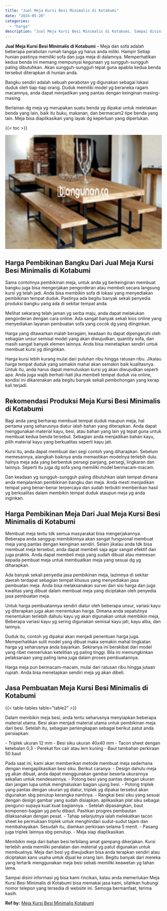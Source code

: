 ```yaml
---
title: "Jual Meja Kursi Besi Minimalis di Kotabumi"
date: "2024-05-20"
categories: 
  - "harga"
description: "Jual Meja Kursi Besi Minimalis di Kotabumi. Sampai disini informasi yg bisa kami rincikan, kalau anda memerlukan Meja Kursi Besi Minimalis di Kotabumi bisa m..."
---
```


**Jual Meja Kursi Besi Minimalis di Kotabumi** – Meja dan sofa adalah beberapa perabotan rumah tangga yg harus anda miliki. Hampir Setiap hunian pastinya memiliki sofa dan juga meja di dalamnya. Memperhatikan kedua benda ini memang mempunyai kegunaan yg sungguh-sungguh paling dibutuhkan. Akan sungguh-sungguh tepat guna apabila kedua benda tersebut diterapkan di hunian anda.

Bangku sendiri adalah sebuah perabotan yg digunakan sebagai lokasi duduk oleh tiap-tiap orang. Duduk memiliki model yg beraneka ragam macamnya, anda dapat menjadikan yang pantas dengan keinginan masing-masing.

Berlainan dg meja yg merupakan suatu benda yg dipakai untuk meletakan benda yang lain, baik itu buku, makanan, dan bermacam2 tipe benda yang lain. Meja bisa diaplikasikan yang layak dg keperluan yang diperlukan.

{{< toc >}}

![Jual Meja Kursi Besi Minimalis di Kotabumi](/images/jual-meja-besi-murah32.png)

## Harga Pembikinan Bangku Dari Jual Meja Kursi Besi Minimalis di Kotabumi

Sama contohnya pembikinan meja, untuk anda yg berkeinginan membuat bangku juga bisa mengerjakan pengorderan atau membeli secara langsung kursi yg telah jadi. Anda bisa membikin sofa di lokasi yang menyediakan pembikinan tempat duduk. Pastinya ada begitu banyak sekali penyedia produksi bangku yang ada di sekitar tempat anda.

Melihat sekarang telah jaman yg serba maju, anda dapat melakukan pengorderan dengan cara online. Ada sangat banyak sekali kios online yang menyediakan layanan pembuatan sofa yang cocok dg yang diinginkan.

Harga yang ditawarkan malah beragam, keadaan itu dapat dipengaruhi oleh sebagian unsur semisal model yang akan diwujudkan, quantity sofa, dan masih sangat banyak elemen lainnya. Anda bisa menetapkan sendiri untuk membuat kursi yg diinginkan.

Harga kursi lebih kurang mulai dari puluhan ribu hingga ratusan ribu. Jikalau harga tempat duduk yang semakin mahal akan semakin baik kualitasnya. Untuk itu, anda harus dapat memutuskan kursi yg akan diwujudkan seperti apa. Anda juga wajib berhati-hati jika membeli tempat duduk via online, kondisi ini dikarenakan ada begitu banyak sekali pembohongan yang kerap kali terjadi.

## Rekomendasi Produksi Meja Kursi Besi Minimalis di Kotabumi

Bagi anda yang berharap membuat tempat duduk maupun meja, hal pertama yang seharusnya diatur ialah bahan yang diterapkan. Anda dapat menggunakan material kayu, besi, atau bahan yang lain yg tepat guna untuk membuat kedua benda tersebut. Sebagian anda menjadikan bahan kayu, pilih material kayu yang berkualitas seperti kayu jati.

Kursi itu, anda dapat membuat dari segi contoh yang diharapkan. Sebelum memesannya, alangkah baiknya anda memastikan modelnya terlebih dulu. halnya meja ada yang berbentuk persegi panjang, persegi, lingkaran dan lainnya. Seperti itu juga dg sofa yang memiliki model bermacam-macam.

Dan keadaan yg sungguh-sungguh paling dibutuhkan ialah tempat dimana anda menjalankan pembikinan bangku dan meja. Anda mesti menjadikan tempat yang benar-benar terpercaya dan sudah terbukti memberikan hasil yg berkualitas dalam membikin tempat duduk ataupun meja yg anda inginkan.

## Harga Pembikinan Meja Dari Jual Meja Kursi Besi Minimalis di Kotabumi

Membuat meja tentu tdk semua masyarakat bisa mengerjakannya. Beberapa anda sanggup membikinnya akan sangat fungsional membuat meja yang pantas dengan keinginan sendiri. Selain jikalau anda tdk bisa membuat meja tersebut, anda dapat membeli saja agar sangat efektif dan juga praktis. Anda dapat membeli meja yang sudah dibuat atau memesan kepada pembuat meja untuk membuatkan meja yang sesuai dg yg diharapkan.

Ada banyak sekali penyedia jasa pembikinan meja, lazimnya di sekitar daerah terdapat sebagian tempat khusus yang menyediakan jasa pembuatan meja. Anda bisa melaksanakan survei dari sisi harga dan juga kwalitas yang dibuat dalam membuat meja yang diciptakan oleh penyedia jasa pembuatan meja.

Untuk harga pembuatannya sendiri diatur oleh beberapa unsur, variasi kayu yg diterapkan juga akan menentukan harga. Dimana anda sepatutnya menentukan terlebih dahulu kayu yg akan digunakan untuk membikin meja, Beberapa variasi kayu yg sering digunakan semisal kayu jati, kayu alba, dan lainnya.

Duduk itu, contoh yg dipakai akan menjadi penentuan harga juga. Memperhatikan sulit model yang dibuat maka semakin mahal tingkatan harga yg seharusnya anda bayarkan. Sekiranya ini berakibat dari model yang ribet memerlukan ketelitian yg paling tinggi. Bila ini memungkinkan pelaksanaan yang paling lama juga dalam proses pembuatannya.

Harga meja pun bermacam-macam, mulai dari ratusan ribu hingga jutaan rupiah. Anda bisa menetapkan sendiri meja yg akan dibeli.

## Jasa Pembuatan Meja Kursi Besi Minimalis di Kotabumi

{{< table-tables table="table2" >}}

Dalam membikin meja besi, anda tentu seharusnya menyiapkan beberapa material utama. Besi akan menjadi material utama untuk pembikinan meja dari besi. Setelah itu, sebagian perlengkapan sebagai berikut patut anda persiapkan:

\- Triplek ukuran 12 mm - Besi siku ukuran 40x40 mm - Tacon sheet dengan ketebalan 0,3 - Perekat fox cair atau lem kuning - Baut tambahan perkiraan 50 baut

Pada saat ini, kami akan memberikan metode membuat meja sederhana dengan mengaplikasikan besi siku. Berikut caranya: - Design dahulu meja yg akan dibuat, anda dapat menggunakan gambar beserta ukurannya sekalian untuk mendesainnya. - Potong besi yang pantas dengan ukuran dan jangan lupa untuk menghaluskan bagian ujung besi. - Potong triplek yang pantas dengan ukuran yg diatur, triplek yg dipakai tersebut akan digunakan sbg penutup kerangka nantinya. - Rangkai besi siku yang sesuai dengan design gambar yang sudah disiapkan. aplikasikan plat siku sebagai pengunci supaya kuat kuat bagiannya. - Setelah dipasangkan, baut komponen-bagian yg perlu dibaut. Pastikan progres pembautan dilaksanakan dengan pesat. - Tahap selanjutnya ialah melekatkan tacon sheet ke permukaan triplek untuk menghindari sudut-sudut tajam dan membahayakan. Sesudah itu, diamkan perkiraan selama 5 menit. - Pasang juga triplek lainnya sbg penutup. - Meja siap diaplikasikan.

Membikin meja dari bahan besi terbilang amat gampang dikerjakan. Kursi terlebih anda memiliki peralatan dan material yg patut digunakan untuk membuatnya. Meja dari besi yg diwujudkan bisa anda terapkan sendiri atau diciptakan kans usaha untuk dijual ke orang lain. Begitu banyak dari mereka yang tertarik menggunakan meja besi sebab memiliki keawetan yg tahan lama.

Sampai disini informasi yg bisa kami rincikan, kalau anda memerlukan Meja Kursi Besi Minimalis di Kotabumi bisa memakai jasa kami, silahkan hubungi nomor telepon yang tersedia di website ini. Semoga bermanfaat, terima kasih.

**Ref by:** [Meja Kursi Besi Minimalis Kotabumi](https://id.wikipedia.org/wiki/Meja)
